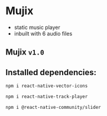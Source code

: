 # Mujix

- static music player
- inbuilt with 6 audio files

## Mujix `v1.0`

## Installed dependencies:
``` bash
npm i react-native-vector-icons
```

``` bash
npm i react-native-track-player
```

``` bash
npm i @react-native-community/slider
```